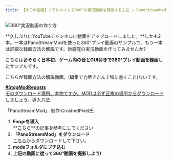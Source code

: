 ```yaml
---
title: 【今日の動画】リアルタイムで360°の実況動画を録画する方法 – PanoStreamModを動画で紹介しました
---
```


![360°実況動画の作り方](https://cdn-ak.f.st-hatena.com/images/fotolife/s/sasigume/20210208/20210208122250.png)

**久しぶりにYouTubeチャンネルに動画をアップロードしました。**しかも2本。一本はPanoStreamModを使った360°プレイ動画のサンプルで、もう一本は詳細な録画方法の解説です。新感覚の実況動画を作ってみませんか?

こちらは**おそらく日本初、ゲーム内の音とGUI付きで360°プレイ動画を録画**したサンプルです。

こちらが録画方法の解説動画。(編集で力尽きたんで特に書くこと)ないです。

[**#StopModReposts**  
そのダウンロード場所、本物ですか。MODは必ず正規の場所からダウンロードしましょう。](https://www.napoan.com/stop-mod-reposts/)導入方法

「PanoStreamMod」 制作:CrushedPixel氏

1.  **Forgeを導入**  
    **[こちら](/minecraft-je/howto/install-forge/)**の記事を参考にしてください
2.  **「PanoStreamMod」をダウンロード**  
    [こちら](http://panostreammod.com/ "「PanoStreamMod」のダウンロード")からダウンロードして下さい。
3.  **modsフォルダにブチ込む**
4.  **上記の動画に従って360°動画を撮影しよう!**
